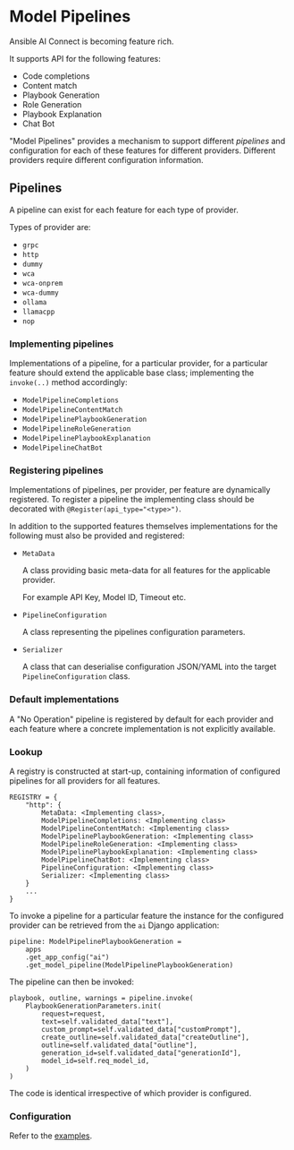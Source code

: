 # Model Pipelines

Ansible AI Connect is becoming feature rich.

It supports API for the following features:
- Code completions
- Content match
- Playbook Generation
- Role Generation
- Playbook Explanation
- Chat Bot

"Model Pipelines" provides a mechanism to support different _pipelines_ and configuration for each of these features for different providers. Different providers require different configuration information.

## Pipelines

A pipeline can exist for each feature for each type of provider.

Types of provider are:
- `grpc`
- `http`
- `dummy`
- `wca`
- `wca-onprem`
- `wca-dummy`
- `ollama`
- `llamacpp`
- `nop`

### Implementing pipelines

Implementations of a pipeline, for a particular provider, for a particular feature should extend the applicable base class; implementing the `invoke(..)` method accordingly:
- `ModelPipelineCompletions`
- `ModelPipelineContentMatch`
- `ModelPipelinePlaybookGeneration`
- `ModelPipelineRoleGeneration`
- `ModelPipelinePlaybookExplanation`
- `ModelPipelineChatBot`

### Registering pipelines

Implementations of pipelines, per provider, per feature are dynamically registered. To register a pipeline the implementing class should be decorated with `@Register(api_type="<type>")`.

In addition to the supported features themselves implementations for the following must also be provided and registered:
- `MetaData`

  A class providing basic meta-data for all features for the applicable provider.

  For example API Key, Model ID, Timeout etc.


- `PipelineConfiguration`

  A class representing the pipelines configuration parameters.


- `Serializer`

  A class that can deserialise configuration JSON/YAML into the target `PipelineConfiguration` class.

### Default implementations

A "No Operation" pipeline is registered by default for each provider and each feature where a concrete implementation is not explicitly available.

### Lookup

A registry is constructed at start-up, containing information of configured pipelines for all providers for all features.
```
REGISTRY = {
    "http": {
        MetaData: <Implementing class>,
        ModelPipelineCompletions: <Implementing class>
        ModelPipelineContentMatch: <Implementing class>
        ModelPipelinePlaybookGeneration: <Implementing class>
        ModelPipelineRoleGeneration: <Implementing class>
        ModelPipelinePlaybookExplanation: <Implementing class>
        ModelPipelineChatBot: <Implementing class>
        PipelineConfiguration: <Implementing class>
        Serializer: <Implementing class>
    }
    ...
}
```

To invoke a pipeline for a particular feature the instance for the configured provider can be retrieved from the `ai` Django application:
```
pipeline: ModelPipelinePlaybookGeneration =
    apps
    .get_app_config("ai")
    .get_model_pipeline(ModelPipelinePlaybookGeneration)
```
The pipeline can then be invoked:
```
playbook, outline, warnings = pipeline.invoke(
    PlaybookGenerationParameters.init(
        request=request,
        text=self.validated_data["text"],
        custom_prompt=self.validated_data["customPrompt"],
        create_outline=self.validated_data["createOutline"],
        outline=self.validated_data["outline"],
        generation_id=self.validated_data["generationId"],
        model_id=self.req_model_id,
    )
)
```
The code is identical irrespective of which provider is configured.

### Configuration

Refer to the [examples](../../../../docs/config).
